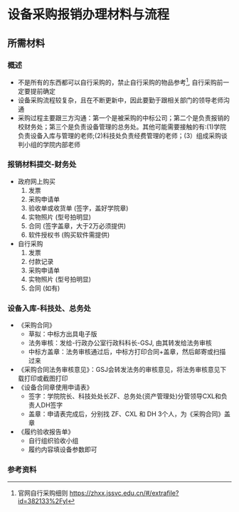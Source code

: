 # 设备采购报销办理材料与流程

## 所需材料

### 概述

* 不是所有的东西都可以自行采购的，禁止自行采购的物品参考[^1], 自行采购前一定要提前确定
* 设备采购流程较复杂，且在不断更新中，因此要勤于跟相关部门的领导老师沟通
* 采购过程主要跟三方沟通：第一个是被采购的中标公司；第二个是负责报销的校财务处；第三个是负责设备管理的总务处。其他可能需要接触的有:(1)学院负责设备入库与管理的老师;(2)科技处负责经费管理的老师；(3）组成采购谈判小组的学院内部老师

### 报销材料提交-财务处

* 政府网上购买
  1. 发票
  2. 采购申请单
  3. 验收单或收货单 (签字，盖好学院章)
  4. 实物照片 (型号拍明显)
  5. 合同 (签字盖章，大于2万必须提供)
  6. 软件授权书 (购买软件需提供)
* 自行采购
  1. 发票
  2. 付款记录
  3. 采购申请单
  4. 实物照片 (型号拍明显)
  5. 合同 (如有) 

### 设备入库-科技处、总务处

* 《采购合同》 
  * 草拟：中标方出具电子版
  * 法务审核：发给-行政办公室行政科科长-GSJ, 由其转发给法务审核
  * 中标方盖章：法务审核通过后，中标方打印合同+盖章，然后邮寄或扫描过来
* 《采购合同法务审核意见》：GSJ会转发法务的审核意见，将法务审核意见下载打印或截图打印
* 《设备合同章使用申请表》
  * 签字：学院院长、科技处处长ZF、总务处(资产管理处)分管领导CXL和负责人DH签字
  * 盖章：申请表完成后，分别找 ZF、CXL 和 DH 3个人，为《采购合同》盖章
* 《履约验收报告单》
  * 自行组织验收小组
  * 履约内容填设备参数即可
 
### 参考资料
[^1]: 官网自行采购细则 https://zhxx.jssvc.edu.cn/#/extrafile?id=382133%2Fyl
